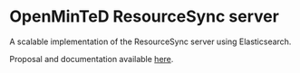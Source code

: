 OpenMinTeD ResourceSync server
======================================

A scalable implementation of the ResourceSync server using Elasticsearch.

Proposal and documentation available [here](docs/).
